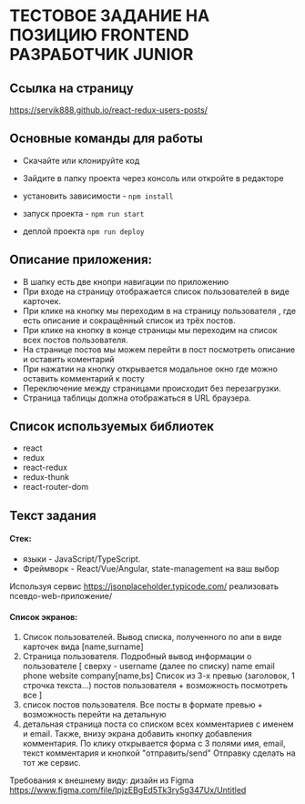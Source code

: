 # ТЕСТОВОЕ ЗАДАНИЕ НА ПОЗИЦИЮ FRONTEND РАЗРАБОТЧИК JUNIOR

## Ссылка на страницу

https://servik888.github.io/react-redux-users-posts/

## Основные команды для работы

- Скачайте или клонируйте код
- Зайдите в папку проекта через консоль или откройте в редакторе

- установить зависимости - `npm install`
- запуск проекта - `npm run start`
- деплой проекта `npm run deploy`

## Описание приложения:

- В шапку есть две кнопри навигации по приложению
- При входе на страницу отображается список пользователей в виде карточек.
- При клике на кнопку мы переходим в на страницу пользователя , где есть описание и сокращённый список из трёх постов.
- При клике на кнопку в конце страницы мы переходим на список всех постов пользователя.
- На странице постов мы можем перейти в пост посмотреть описание и оставить коментарий
- При нажатии на кнопку открывается модальное окно где можно оставить комментарий к посту
- Переключение между страницами происходит без перезагрузки.
- Страница таблицы должна отображаться в URL браузера.

## Cписок используемых библиотек

- react
- redux
- react-redux
- redux-thunk
- react-router-dom

## Текст задания

#### Стек:

- языки - JavaScript/TypeScript.
- Фреймворк - React/Vue/Angular, state-management на ваш выбор

Используя сервис https://jsonplaceholder.typicode.com/ реализовать псевдо-web-приложение/

#### Список экранов:

1. Список пользователей. Вывод списка, полученного по апи в виде карточек вида
   [name,surname]
2. Страница пользователя. Подробный вывод информации о пользователе
   [
   сверху - username
   (далее по списку)
   name
   email
   phone
   website
   company[name,bs]
   Список из 3-х превью (заголовок, 1 строчка текста...) постов пользователя + возможность посмотреть все
   ]
3. список постов пользователя. Все посты в формате превью + возможность перейти на детальную
4. детальная страница поста со списком всех комментариев c именем и email. Также, внизу экрана добавить кнопку добавления комментария. По клику открывается форма с 3 полями имя, email, текст комментария и кнопкой "отправить/send" Отправку сделать на тот же сервис.

Требования к внешнему виду: дизайн из Figma https://www.figma.com/file/IpjzEBgEd5Tk3ry5g347Ux/Untitled
